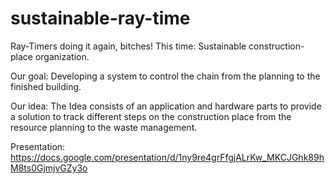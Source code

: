 # sustainable-ray-time
Ray-Timers doing it again, bitches! This time: Sustainable construction-place organization.

Our goal: Developing a system to control the chain from the planning to the finished building.

Our idea: The Idea consists of an application and hardware parts to provide a solution to track different steps on the construction place from the resource planning to the waste management.

Presentation: https://docs.google.com/presentation/d/1ny9re4grFfgjALrKw_MKCJGhk89hM8ts0GjmjvGZy3o
